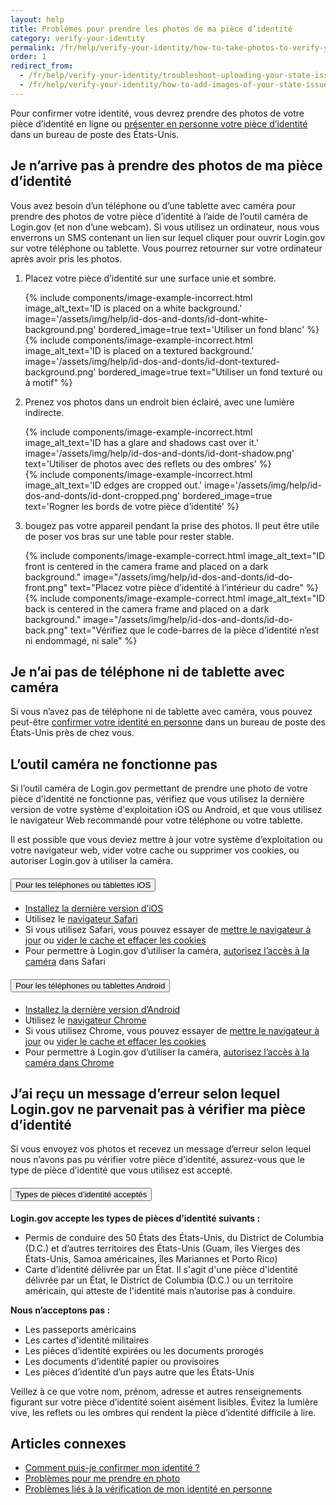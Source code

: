```yaml
---
layout: help
title: Problèmes pour prendre les photos de ma pièce d’identité
category: verify-your-identity
permalink: /fr/help/verify-your-identity/how-to-take-photos-to-verify-your-identity/
order: 1
redirect_from:
  - /fr/help/verify-your-identity/troubleshoot-uploading-your-state-issued-id/
  - /fr/help/verify-your-identity/how-to-add-images-of-your-state-issued-id/
---
```


Pour confirmer votre identité, vous devrez prendre des photos de votre pièce d’identité en ligne ou [présenter en personne votre pièce d’identité](/fr/help/verify-your-identity/verify-your-identity-in-person/) dans un bureau de poste des États-Unis.

## Je n’arrive pas à prendre des photos de ma pièce d’identité

Vous avez besoin d’un téléphone ou d’une tablette avec caméra pour prendre des photos de votre pièce d’identité à l’aide de l’outil caméra de Login.gov (et non d’une webcam).  Si vous utilisez un ordinateur, nous vous enverrons un SMS contenant un lien sur lequel cliquer pour ouvrir Login.gov sur votre téléphone ou tablette. Vous pourrez retourner sur votre ordinateur après avoir pris les photos.

<ol class="number-list">
  <li>
    <p>Placez votre pièce d’identité sur une surface unie et sombre.</p>
    <div class="grid-row grid-gap">
      <div class="tablet:grid-col">
        {%
          include components/image-example-incorrect.html
          image_alt_text='ID is placed on a white background.'
          image='/assets/img/help/id-dos-and-donts/id-dont-white-background.png'
          bordered_image=true
          text='Utiliser un fond blanc'
        %}
      </div>
      <div class="tablet:grid-col">
        {%
          include components/image-example-incorrect.html
          image_alt_text='ID is placed on a textured background.'
          image='/assets/img/help/id-dos-and-donts/id-dont-textured-background.png'
          bordered_image=true
          text="Utiliser un fond texturé ou à motif"
        %}
      </div>
    </div>
  </li>
  <li>
    <p>Prenez vos photos dans un endroit bien éclairé, avec une lumière indirecte.</p>
    <div class="grid-row grid-gap">
      <div class="tablet:grid-col">
        {%
          include components/image-example-incorrect.html
          image_alt_text='ID has a glare and shadows cast over it.'
          image='/assets/img/help/id-dos-and-donts/id-dont-shadow.png'
          text='Utiliser de photos avec des reflets ou des ombres'
        %}
      </div>
      <div class="tablet:grid-col">
        {%
          include components/image-example-incorrect.html
          image_alt_text='ID edges are cropped out.'
          image='/assets/img/help/id-dos-and-donts/id-dont-cropped.png'
          bordered_image=true
          text='Rogner les bords de votre pièce d’identité'
        %}
      </div>
    </div>
  </li>
  <li>
    <p> bougez pas votre appareil pendant la prise des photos. Il peut être utile de poser vos bras sur une table pour rester stable.</p>
    <div class="grid-row grid-gap">
      <div class="tablet:grid-col">
        {%
          include components/image-example-correct.html
          image_alt_text="ID front is centered in the camera frame and placed on a dark background."
          image="/assets/img/help/id-dos-and-donts/id-do-front.png"
          text="Placez votre pièce d’identité à l’intérieur du cadre"
        %}
      </div>
      <div class="tablet:grid-col">
        {%
          include components/image-example-correct.html
          image_alt_text="ID back is centered in the camera frame and placed on a dark background."
          image="/assets/img/help/id-dos-and-donts/id-do-back.png"
          text="Vérifiez que le code-barres de la pièce d’identité n’est ni endommagé, ni sale"
        %}
      </div>
    </div>
  </li>
</ol>

## Je n’ai pas de téléphone ni de tablette avec caméra

Si vous n’avez pas de téléphone ni de tablette avec caméra, vous pouvez peut-être [confirmer votre identité en personne](/fr/help/verify-your-identity/verify-your-identity-in-person/) dans un bureau de poste des États-Unis près de chez vous.

## L’outil caméra ne fonctionne pas

Si l’outil caméra de Login.gov permettant de prendre une photo de votre pièce d'identité ne fonctionne pas, vérifiez que vous utilisez la dernière version de votre système d'exploitation iOS ou Android, et que vous utilisez le navigateur Web recommandé pour votre téléphone ou votre tablette.

Il est possible que vous deviez mettre à jour votre système d’exploitation ou votre navigateur web, vider votre cache ou supprimer vos cookies, ou autoriser Login.gov à utiliser la caméra.

<div class="usa-accordion usa-accordion--bordered margin-y-4">
  <h4 class="usa-accordion__heading">
    <button
      type="button"
      class="usa-accordion__button"
      aria-expanded="false"
      aria-controls="ios-accordion"
    >
      Pour les téléphones ou tablettes iOS
    </button>
  </h4>
  <div id="ios-accordion" class="usa-accordion__content usa-prose">
    <ul>
      <li><a href="https://support.apple.com/en-us/118575" class="external-link">Installez la dernière version d’iOS</a></li>
      <li>Utilisez le <a href="https://www.apple.com/safari/" class="external-link">navigateur Safari</a></li>
      <li>Si vous utilisez Safari, vous pouvez essayer de <a href="https://support.apple.com/en-us/102665" class="external-link">mettre le navigateur à jour</a> ou <a href="https://support.apple.com/en-us/105082" class="external-link">vider le cache et effacer les cookies</a></li>
      <li>Pour permettre à Login.gov d’utiliser la caméra, <a href="https://support.apple.com/en-mt/guide/iphone/iphb01fc3c85/ios" class="external-link">autorisez l’accès à la caméra</a> dans Safari</li>
    </ul>
  </div>
</div>
<div class="usa-accordion usa-accordion--bordered margin-y-4">
  <h4 class="usa-accordion__heading">
    <button
      type="button"
      class="usa-accordion__button"
      aria-expanded="false"
      aria-controls="android-accordion"
    >
      Pour les téléphones ou tablettes Android
    </button>
  </h4>
  <div id="android-accordion" class="usa-accordion__content usa-prose">
    <ul>
      <li><a href="https://support.google.com/android/answer/7680439?hl=en" class="external-link">Installez la dernière version d’Android</a></li>
      <li>Utilisez le <a href="https://www.google.com/chrome/?brand=WDIF&ds_kid=43700078347700321&gad_source=1&gclid=CjwKCAjww_iwBhApEiwAuG6ccAvZWVPqrBawjLCJp6uWvrMplezDwWVR7AnWXZhu-4He4V3oXJBOrRoCtTwQAvD_BwE&gclsrc=aw.ds" class="external-link">navigateur Chrome</a></li>
      <li>Si vous utilisez Chrome, vous pouvez essayer de <a href="https://support.google.com/chrome/answer/95414?co=GENIE.Platform%3DAndroid&hl=en&oco=1" class="external-link">mettre le navigateur à jour</a> ou <a href="https://support.google.com/accounts/answer/32050?co=GENIE.Platform%3DAndroid&hl=en&oco=1" class="external-link">vider le cache et effacer les cookies</a></li>
      <li>Pour permettre à Login.gov d’utiliser la caméra, <a href="https://support.google.com/chrome/answer/2693767?hl=en&co=GENIE.Platform%3DAndroid&oco=1" class="external-link">autorisez l’accès à la caméra dans Chrome</a></li>
    </ul>
  </div>
</div>

## J’ai reçu un message d’erreur selon lequel Login.gov ne parvenait pas à vérifier ma pièce d’identité

Si vous envoyez vos photos et recevez un message d’erreur selon lequel nous n’avons pas pu vérifier votre pièce d’identité, assurez-vous que le type de pièce d’identité que vous utilisez est accepté.

<div class="usa-accordion usa-accordion--bordered margin-y-4">
  <h4 class="usa-accordion__heading">
    <button
      type="button"
      class="usa-accordion__button"
      aria-expanded="false"
      aria-controls="id-types-accordion"
    >
      Types de pièces d’identité acceptés
    </button>
  </h4>
  <div id="id-types-accordion" class="usa-accordion__content usa-prose">
    <p><strong>Login.gov accepte les types de pièces d’identité suivants :</strong></p>
    <ul>
      <li>Permis de conduire des 50 États des États-Unis, du District de Columbia (D.C.) et d’autres territoires des États-Unis (Guam, îles Vierges des États-Unis, Samoa américaines, îles Mariannes et Porto Rico)</li>
      <li>Carte d’identité délivrée par un État. Il s'agit d'une pièce d'identité délivrée par un État, le District de Columbia (D.C.) ou un territoire américain, qui atteste de l'identité mais n’autorise pas à conduire.</li>
    </ul>
    <p><strong>Nous n’acceptons pas :</strong></p>
    <ul>
      <li>Les passeports américains</li>
      <li>Les cartes d'identité militaires</li>
      <li>Les pièces d’identité expirées ou les documents prorogés</li>
      <li>Les documents d’identité papier ou provisoires</li>
      <li>Les pièces d’identité d’un pays autre que les États-Unis</li>
    </ul>
  </div>
</div>

Veillez à ce que votre nom, prénom, adresse et autres renseignements figurant sur votre pièce d’identité soient aisément lisibles. Évitez la lumière vive, les reflets ou les ombres qui rendent la pièce d’identité difficile à lire.

## Articles connexes

* [Comment puis-je confirmer mon identité ?](/fr/help/verify-your-identity/overview/)
* [Problèmes pour me prendre en photo](/fr/help/verify-your-identity/issues-taking-a-photo-of-myself/)
* [Problèmes liés à la vérification de mon identité en personne](/fr/help/verify-your-identity/verify-your-identity-in-person/)
